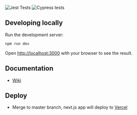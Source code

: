 ![Jest Tests](https://github.com/continuumworks/continuum/workflows/Jest%20Tests/badge.svg?branch=master)
![Cypress tests](https://github.com/continuumworks/continuum/workflows/Cypress%20tests/badge.svg)

## Developing locally

Run the development server:

```bash
npm run dev
```

Open [http://localhost:3000](http://localhost:3000) with your browser to see the result.

## Documentation

- [Wiki](https://continuum-inc.slite.com)

## Deploy

- Merge to master branch, next.js app will deploy to [Vercel](https://nextjs.org/docs/deployment)
